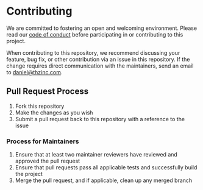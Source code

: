 # Contributing

We are committed to fostering an open and welcoming environment. Please read our [code of conduct](CODE_OF_CONDUCT.md) before participating in or contributing to this project.

When contributing to this repository, we recommend discussing your feature, bug fix, or other contribution via an issue in this repository. If the change requires direct communication with the maintainers, send an email to daniel@thzinc.com.

## Pull Request Process

1. Fork this repository
2. Make the changes as you wish
3. Submit a pull request back to this repository with a reference to the issue

### Process for Maintainers

1. Ensure that at least two maintainer reviewers have reviewed and approved the pull request
2. Ensure that pull requests pass all applicable tests and successfully build the project
3. Merge the pull request, and if applicable, clean up any merged branch
